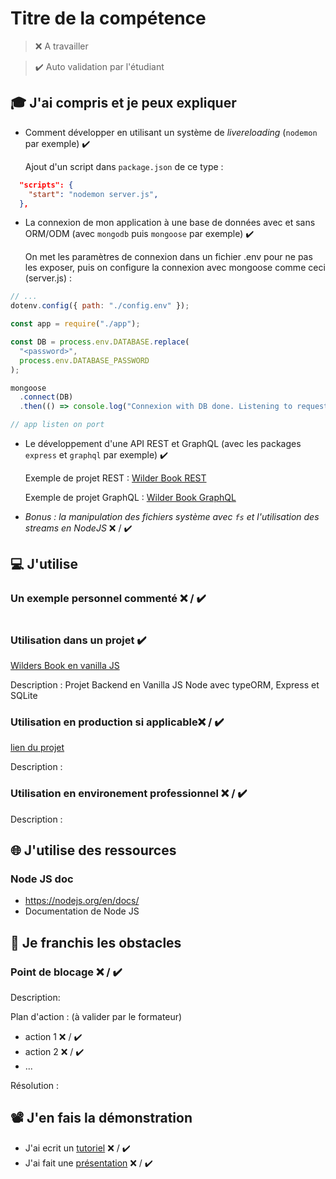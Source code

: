 # Titre de la compétence

> ❌ A travailler

> ✔️ Auto validation par l'étudiant

## 🎓 J'ai compris et je peux expliquer

- Comment développer en utilisant un système de _livereloading_ (`nodemon` par exemple) ✔️

  Ajout d'un script dans `package.json` de ce type :

```json
  "scripts": {
    "start": "nodemon server.js",
  },
```

- La connexion de mon application à une base de données avec et sans ORM/ODM (avec `mongodb` puis `mongoose` par exemple) ✔️

  On met les paramètres de connexion dans un fichier .env pour ne pas les exposer, puis on configure la connexion avec mongoose comme ceci (server.js) :

```javascript
// ...
dotenv.config({ path: "./config.env" });

const app = require("./app");

const DB = process.env.DATABASE.replace(
  "<password>",
  process.env.DATABASE_PASSWORD
);

mongoose
  .connect(DB)
  .then(() => console.log("Connexion with DB done. Listening to requests..."));

// app listen on port
```

- Le développement d'une API REST et GraphQL (avec les packages `express` et `graphql` par exemple) ✔️

  Exemple de projet REST : [Wilder Book REST](https://github.com/witzkvn/20220920_wilders_book_ts_backend)

  Exemple de projet GraphQL : [Wilder Book GraphQL](https://github.com/witzkvn/WCS_wilders_book_TS_GraphQL_BACK)

- _Bonus : la manipulation des fichiers système avec `fs` et l'utilisation des streams en NodeJS_ ❌ / ✔️

## 💻 J'utilise

### Un exemple personnel commenté ❌ / ✔️

```javascript

```

### Utilisation dans un projet ✔️

[Wilders Book en vanilla JS](https://github.com/witzkvn/20220912_nodejs_express_typeORM_sqlite_basics)

Description : Projet Backend en Vanilla JS Node avec typeORM, Express et SQLite

### Utilisation en production si applicable❌ / ✔️

[lien du projet](...)

Description :

### Utilisation en environement professionnel ❌ / ✔️

Description :

## 🌐 J'utilise des ressources

### Node JS doc

- https://nodejs.org/en/docs/
- Documentation de Node JS

## 🚧 Je franchis les obstacles

### Point de blocage ❌ / ✔️

Description:

Plan d'action : (à valider par le formateur)

- action 1 ❌ / ✔️
- action 2 ❌ / ✔️
- ...

Résolution :

## 📽️ J'en fais la démonstration

- J'ai ecrit un [tutoriel](...) ❌ / ✔️
- J'ai fait une [présentation](...) ❌ / ✔️
